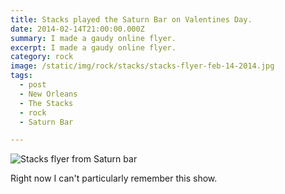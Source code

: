```yaml
---
title: Stacks played the Saturn Bar on Valentines Day.
date: 2014-02-14T21:00:00.000Z
summary: I made a gaudy online flyer.
excerpt: I made a gaudy online flyer.
category: rock
image: /static/img/rock/stacks/stacks-flyer-feb-14-2014.jpg
tags:
  - post 
  - New Orleans
  - The Stacks
  - rock
  - Saturn Bar

---
```


![Stacks flyer from Saturn bar](/static/img/rock/stacks/stacks-flyer-feb-14-2014.jpg "Stacks flyer from Saturn bar")

Right now I can't particularly remember this show.
